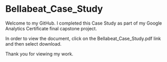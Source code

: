 # Bellabeat_Case_Study

Welcome to my GitHub. I completed this Case Study as part of my Google Analytics Certificate final capstone project. 

In order to view the document, click on the Bellabeat_Case_Study.pdf link and then select download.

Thank you for viewing my work.
